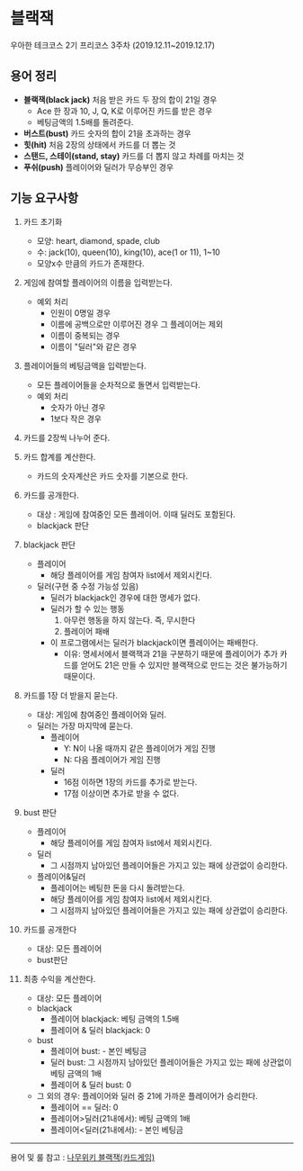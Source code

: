 # 블랙잭
우아한 테크코스 2기 프리코스 3주차 (2019.12.11~2019.12.17)

## 용어 정리
- **블랙잭(black jack)** 처음 받은 카드 두 장의 합이 21일 경우
    - Ace 한 장과 10, J, Q, K로 이루어진 카드를 받은 경우
    - 베팅금액의 1.5배를 돌려준다.
- **버스트(bust)** 카드 숫자의 합이 21을 초과하는 경우
- **힛(hit)** 처음 2장의 상태에서 카드를 더 뽑는 것
- **스탠드, 스테이(stand, stay)** 카드를 더 뽑지 않고 차례를 마치는 것
- **푸쉬(push)** 플레이어와 딜러가 무승부인 경우



## 기능 요구사항

1. 카드 초기화
    - 모양: heart, diamond, spade, club
    - 수: jack(10), queen(10), king(10), ace(1 or 11), 1~10
    - 모양x수 만큼의 카드가 존재한다. 

2. 게임에 참여할 플레이어의 이름을 입력받는다.
    - 예외 처리
        - 인원이 0명일 경우
        - 이름에 공백으로만 이루어진 경우 그 플레이어는 제외
        - 이름이 중복되는 경우
        - 이름이 "딜러"와 같은 경우

3. 플레이어들의 베팅금액을 입력받는다.
    - 모든 플레이어들을 순차적으로 돌면서 입력받는다.
    - 예외 처리
        - 숫자가 아닌 경우
        - 1보다 작은 경우

4. 카드를 2장씩 나누어 준다.

5. 카드 합계를 계산한다.
    - 카드의 숫자계산은 카드 숫자를 기본으로 한다.

6. 카드를 공개한다.
    - 대상 : 게임에 참여중인 모든 플레이어. 이때 딜러도 포함된다.
    - blackjack 판단

7. blackjack 판단
    - 플레이어
        - 해당 플레이어를 게임 참여자 list에서 제외시킨다.
    - 딜러(구현 중 수정 가능성 있음)
        - 딜러가 blackjack인 경우에 대한 명세가 없다.
        - 딜러가 할 수 있는 행동
            1. 아무런 행동을 하지 않는다. 즉, 무시한다
            2. 플레이어 패배
        - 이 프로그램에서는 딜러가 blackjack이면 플레이어는 패배한다.
            - 이유: 명세서에서 블랙잭과 21을 구분하기 때문에 플레이어가 추가 카드를 얻어도 21은 만들 수 있지만 블랙잭으로 만드는 것은 불가능하기 때문이다. 

8. 카드를 1장 더 받을지 묻는다.
    - 대상: 게임에 참여중인 플레이어와 딜러.
    - 딜러는 가장 마지막에 묻는다.
        - 플레이어
            - Y: N이 나올 때까지 같은 플레이어가 게임 진행
            - N: 다음 플레이어가 게임 진행
        - 딜러
            - 16점 이하면 1장의 카드를 추가로 받는다.
            - 17점 이상이면 추가로 받을 수 없다.

9. bust 판단
    - 플레이어
        - 해당 플레이어를 게임 참여자 list에서 제외시킨다.
    - 딜러
        - 그 시점까지 남아있던 플레이어들은 가지고 있는 패에 상관없이 승리한다.
    - 플레이어&딜러
        - 플레이어는 베팅한 돈을 다시 돌려받는다.
        - 해당 플레이어를 게임 참여자 list에서 제외시킨다.
        - 그 시점까지 남아있던 플레이어들은 가지고 있는 패에 상관없이 승리한다.

10. 카드를 공개한다
    - 대상: 모든 플레이어
    - bust판단

11. 최종 수익을 계산한다.
    - 대상: 모든 플레이어
    - blackjack
        - 플레이어 blackjack: 베팅 금액의 1.5배
        - 플레이어 & 딜러 blackjack: 0
    - bust
        - 플레이어 bust: - 본인 베팅금
        - 딜러 bust: 그 시점까지 남아있던 플레이어들은 가지고 있는 패에 상관없이 베팅 금액의 1배
        - 플레이어 & 딜러 bust: 0
    - 그 외의 경우: 플레이어와 딜러 중 21에 가까운 플레이어가 승리한다.
        - 플레이어 == 딜러: 0
        - 플레이어>딜러(21내에서): 베팅 금액의 1배
        - 플레이어<딜러(21내에서): - 본인 베팅금

---

용어 및 룰 참고 : [나무위키 블랙잭(카드게임)](https://namu.wiki/w/%EB%B8%94%EB%9E%99%EC%9E%AD(%EC%B9%B4%EB%93%9C%EA%B2%8C%EC%9E%84))
